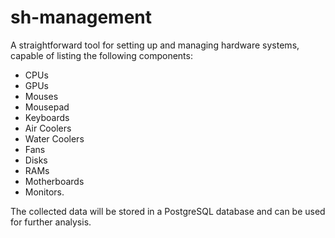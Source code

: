 # sh-management

A straightforward tool for setting up and managing hardware systems, capable of listing the following components:
- CPUs
- GPUs
- Mouses
- Mousepad
- Keyboards
- Air Coolers
- Water Coolers
- Fans
- Disks
- RAMs
- Motherboards
- Monitors.

The collected data will be stored in a PostgreSQL database and can be used for further analysis.